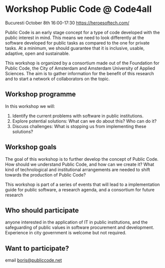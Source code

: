 # Workshop Public Code @ Code4all 
Bucuresti October 8th 16:00-17:30
https://heroesoftech.com/

Public Code is an early stage concept for a type of code developed with the public interest in mind. This means we need to look differently at the software developed for public tasks as compared to the one for private tasks. At a minimum, we should guarantee that it is inclusive, usable, adaptive, open and sustainable.

This workshop is organized by a consortium made out of the Foundation for Public Code, the City of Amsterdam and Amsterdam University of Applied Sciences. The aim is to gather information for the benefit of this research and to start a network of collaborators on the topic.

## Workshop programme
In this workshop we will:
1. Identify the current problems with software in public institutions.
2. Explore potential solutions: What can we do about this? Who can do it?
3. Discuss challenges: What is stopping us from implementing these solutions?

## Workshop goals
The goal of this workshop is to further develop the concept of Public Code. How should we understand Public Code, and how can we create it? What kind of technological and institutional arrangements are needed to shift towards the production of Public Code?

This workshop is part of a series of events that will lead to a implementation guide for public software, a research agenda, and a consortium for future research

## Who should participate
anyone interested in the application of IT in public institutions, and the safeguarding of public values in software procurement and development. Experience in city government is welcome but not required.

## Want to participate? 
email boris@publiccode.net
